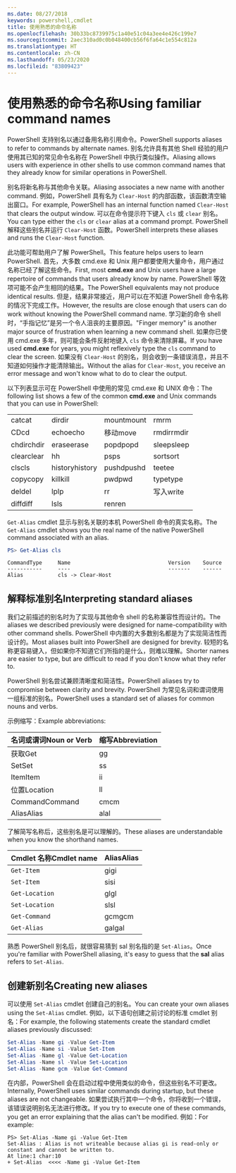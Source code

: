 ```yaml
---
ms.date: 08/27/2018
keywords: powershell,cmdlet
title: 使用熟悉的命令名称
ms.openlocfilehash: 30b33bc8739975c1a40e51c04a3ee4e426c199e7
ms.sourcegitcommit: 2aec310ad0c0b048400cb56f6fa64c1e554c812a
ms.translationtype: HT
ms.contentlocale: zh-CN
ms.lasthandoff: 05/23/2020
ms.locfileid: "83809423"
---
```

# <a name="using-familiar-command-names"></a><span data-ttu-id="53858-103">使用熟悉的命令名称</span><span class="sxs-lookup"><span data-stu-id="53858-103">Using familiar command names</span></span>

<span data-ttu-id="53858-104">PowerShell 支持别名以通过备用名称引用命令。</span><span class="sxs-lookup"><span data-stu-id="53858-104">PowerShell supports aliases to refer to commands by alternate names.</span></span> <span data-ttu-id="53858-105">别名允许具有其他 Shell 经验的用户使用其已知的常见命令名称在 PowerShell 中执行类似操作。</span><span class="sxs-lookup"><span data-stu-id="53858-105">Aliasing allows users with experience in other shells to use common command names that they already know for similar operations in PowerShell.</span></span>

<span data-ttu-id="53858-106">别名将新名称与其他命令关联。</span><span class="sxs-lookup"><span data-stu-id="53858-106">Aliasing associates a new name with another command.</span></span> <span data-ttu-id="53858-107">例如，PowerShell 具有名为 `Clear-Host` 的内部函数，该函数清空输出窗口。</span><span class="sxs-lookup"><span data-stu-id="53858-107">For example, PowerShell has an internal function named `Clear-Host` that clears the output window.</span></span> <span data-ttu-id="53858-108">可以在命令提示符下键入 `cls` 或 `clear` 别名。</span><span class="sxs-lookup"><span data-stu-id="53858-108">You can type either the `cls` or `clear` alias at a command prompt.</span></span> <span data-ttu-id="53858-109">PowerShell 解释这些别名并运行 `Clear-Host` 函数。</span><span class="sxs-lookup"><span data-stu-id="53858-109">PowerShell interprets these aliases and runs the `Clear-Host` function.</span></span>

<span data-ttu-id="53858-110">此功能可帮助用户了解 PowerShell。</span><span class="sxs-lookup"><span data-stu-id="53858-110">This feature helps users to learn PowerShell.</span></span> <span data-ttu-id="53858-111">首先，大多数 cmd.exe  和 Unix 用户都要使用大量命令，用户通过名称已经了解这些命令。</span><span class="sxs-lookup"><span data-stu-id="53858-111">First, most **cmd.exe** and Unix users have a large repertoire of commands that users already know by name.</span></span> <span data-ttu-id="53858-112">PowerShell 等效项可能不会产生相同的结果。</span><span class="sxs-lookup"><span data-stu-id="53858-112">The PowerShell equivalents may not produce identical results.</span></span> <span data-ttu-id="53858-113">但是，结果非常接近，用户可以在不知道 PowerShell 命令名称的情况下完成工作。</span><span class="sxs-lookup"><span data-stu-id="53858-113">However, the results are close enough that users can do work without knowing the PowerShell command name.</span></span> <span data-ttu-id="53858-114">学习新的命令 shell 时，“手指记忆”是另一个令人沮丧的主要原因。</span><span class="sxs-lookup"><span data-stu-id="53858-114">"Finger memory" is another major source of frustration when learning a new command shell.</span></span> <span data-ttu-id="53858-115">如果你已使用 cmd.exe  多年，则可能会条件反射地键入 `cls` 命令来清除屏幕。</span><span class="sxs-lookup"><span data-stu-id="53858-115">If you have used **cmd.exe** for years, you might reflexively type the `cls` command to clear the screen.</span></span> <span data-ttu-id="53858-116">如果没有 `Clear-Host` 的别名，则会收到一条错误消息，并且不知道如何操作才能清除输出。</span><span class="sxs-lookup"><span data-stu-id="53858-116">Without the alias for `Clear-Host`, you receive an error message and won't know what to do to clear the output.</span></span>

<span data-ttu-id="53858-117">以下列表显示可在 PowerShell 中使用的常见 cmd.exe  和 UNIX 命令：</span><span class="sxs-lookup"><span data-stu-id="53858-117">The following list shows a few of the common **cmd.exe** and Unix commands that you can use in PowerShell:</span></span>

|||||
|-|-|-|-|
|<span data-ttu-id="53858-118">cat</span><span class="sxs-lookup"><span data-stu-id="53858-118">cat</span></span>|<span data-ttu-id="53858-119">dir</span><span class="sxs-lookup"><span data-stu-id="53858-119">dir</span></span>|<span data-ttu-id="53858-120">mount</span><span class="sxs-lookup"><span data-stu-id="53858-120">mount</span></span>|<span data-ttu-id="53858-121">rm</span><span class="sxs-lookup"><span data-stu-id="53858-121">rm</span></span>|
|<span data-ttu-id="53858-122">CD</span><span class="sxs-lookup"><span data-stu-id="53858-122">cd</span></span>|<span data-ttu-id="53858-123">echo</span><span class="sxs-lookup"><span data-stu-id="53858-123">echo</span></span>|<span data-ttu-id="53858-124">移动</span><span class="sxs-lookup"><span data-stu-id="53858-124">move</span></span>|<span data-ttu-id="53858-125">rmdir</span><span class="sxs-lookup"><span data-stu-id="53858-125">rmdir</span></span>|
|<span data-ttu-id="53858-126">chdir</span><span class="sxs-lookup"><span data-stu-id="53858-126">chdir</span></span>|<span data-ttu-id="53858-127">erase</span><span class="sxs-lookup"><span data-stu-id="53858-127">erase</span></span>|<span data-ttu-id="53858-128">popd</span><span class="sxs-lookup"><span data-stu-id="53858-128">popd</span></span>|<span data-ttu-id="53858-129">sleep</span><span class="sxs-lookup"><span data-stu-id="53858-129">sleep</span></span>|
|<span data-ttu-id="53858-130">clear</span><span class="sxs-lookup"><span data-stu-id="53858-130">clear</span></span>|<span data-ttu-id="53858-131">h</span><span class="sxs-lookup"><span data-stu-id="53858-131">h</span></span>|<span data-ttu-id="53858-132">ps</span><span class="sxs-lookup"><span data-stu-id="53858-132">ps</span></span>|<span data-ttu-id="53858-133">sort</span><span class="sxs-lookup"><span data-stu-id="53858-133">sort</span></span>|
|<span data-ttu-id="53858-134">cls</span><span class="sxs-lookup"><span data-stu-id="53858-134">cls</span></span>|<span data-ttu-id="53858-135">history</span><span class="sxs-lookup"><span data-stu-id="53858-135">history</span></span>|<span data-ttu-id="53858-136">pushd</span><span class="sxs-lookup"><span data-stu-id="53858-136">pushd</span></span>|<span data-ttu-id="53858-137">tee</span><span class="sxs-lookup"><span data-stu-id="53858-137">tee</span></span>|
|<span data-ttu-id="53858-138">copy</span><span class="sxs-lookup"><span data-stu-id="53858-138">copy</span></span>|<span data-ttu-id="53858-139">kill</span><span class="sxs-lookup"><span data-stu-id="53858-139">kill</span></span>|<span data-ttu-id="53858-140">pwd</span><span class="sxs-lookup"><span data-stu-id="53858-140">pwd</span></span>|<span data-ttu-id="53858-141">type</span><span class="sxs-lookup"><span data-stu-id="53858-141">type</span></span>|
|<span data-ttu-id="53858-142">del</span><span class="sxs-lookup"><span data-stu-id="53858-142">del</span></span>|<span data-ttu-id="53858-143">lp</span><span class="sxs-lookup"><span data-stu-id="53858-143">lp</span></span>|<span data-ttu-id="53858-144">r</span><span class="sxs-lookup"><span data-stu-id="53858-144">r</span></span>|<span data-ttu-id="53858-145">写入</span><span class="sxs-lookup"><span data-stu-id="53858-145">write</span></span>|
|<span data-ttu-id="53858-146">diff</span><span class="sxs-lookup"><span data-stu-id="53858-146">diff</span></span>|<span data-ttu-id="53858-147">ls</span><span class="sxs-lookup"><span data-stu-id="53858-147">ls</span></span>|<span data-ttu-id="53858-148">ren</span><span class="sxs-lookup"><span data-stu-id="53858-148">ren</span></span>||

<span data-ttu-id="53858-149">`Get-Alias` cmdlet 显示与别名关联的本机 PowerShell 命令的真实名称。</span><span class="sxs-lookup"><span data-stu-id="53858-149">The `Get-Alias` cmdlet shows you the real name of the native PowerShell command associated with an alias.</span></span>

```powershell
PS> Get-Alias cls
```

```Output
CommandType     Name                               Version    Source
-----------     ----                               -------    ------
Alias           cls -> Clear-Host
```

## <a name="interpreting-standard-aliases"></a><span data-ttu-id="53858-150">解释标准别名</span><span class="sxs-lookup"><span data-stu-id="53858-150">Interpreting standard aliases</span></span>

<span data-ttu-id="53858-151">我们之前描述的别名时为了实现与其他命令 shell 的名称兼容性而设计的。</span><span class="sxs-lookup"><span data-stu-id="53858-151">The aliases we described previously were designed for name-compatibility with other command shells.</span></span>
<span data-ttu-id="53858-152">PowerShell 中内置的大多数别名都是为了实现简洁性而设计的。</span><span class="sxs-lookup"><span data-stu-id="53858-152">Most aliases built into PowerShell are designed for brevity.</span></span> <span data-ttu-id="53858-153">较短的名称更容易键入，但如果你不知道它们所指的是什么，则难以理解。</span><span class="sxs-lookup"><span data-stu-id="53858-153">Shorter names are easier to type, but are difficult to read if you don't know what they refer to.</span></span>

<span data-ttu-id="53858-154">PowerShell 别名尝试兼顾清晰度和简洁性。</span><span class="sxs-lookup"><span data-stu-id="53858-154">PowerShell aliases try to compromise between clarity and brevity.</span></span> <span data-ttu-id="53858-155">PowerShell 为常见名词和谓词使用一组标准的别名。</span><span class="sxs-lookup"><span data-stu-id="53858-155">PowerShell uses a standard set of aliases for common nouns and verbs.</span></span>

<span data-ttu-id="53858-156">示例缩写：</span><span class="sxs-lookup"><span data-stu-id="53858-156">Example abbreviations:</span></span>

| <span data-ttu-id="53858-157">名词或谓词</span><span class="sxs-lookup"><span data-stu-id="53858-157">Noun or Verb</span></span> | <span data-ttu-id="53858-158">缩写</span><span class="sxs-lookup"><span data-stu-id="53858-158">Abbreviation</span></span> |
|--------------|--------------|
| <span data-ttu-id="53858-159">获取</span><span class="sxs-lookup"><span data-stu-id="53858-159">Get</span></span>          | <span data-ttu-id="53858-160">g</span><span class="sxs-lookup"><span data-stu-id="53858-160">g</span></span>            |
| <span data-ttu-id="53858-161">Set</span><span class="sxs-lookup"><span data-stu-id="53858-161">Set</span></span>          | <span data-ttu-id="53858-162">s</span><span class="sxs-lookup"><span data-stu-id="53858-162">s</span></span>            |
| <span data-ttu-id="53858-163">Item</span><span class="sxs-lookup"><span data-stu-id="53858-163">Item</span></span>         | <span data-ttu-id="53858-164">i</span><span class="sxs-lookup"><span data-stu-id="53858-164">i</span></span>            |
| <span data-ttu-id="53858-165">位置</span><span class="sxs-lookup"><span data-stu-id="53858-165">Location</span></span>     | <span data-ttu-id="53858-166">l</span><span class="sxs-lookup"><span data-stu-id="53858-166">l</span></span>            |
| <span data-ttu-id="53858-167">Command</span><span class="sxs-lookup"><span data-stu-id="53858-167">Command</span></span>      | <span data-ttu-id="53858-168">cm</span><span class="sxs-lookup"><span data-stu-id="53858-168">cm</span></span>           |
| <span data-ttu-id="53858-169">Alias</span><span class="sxs-lookup"><span data-stu-id="53858-169">Alias</span></span>        | <span data-ttu-id="53858-170">al</span><span class="sxs-lookup"><span data-stu-id="53858-170">al</span></span>           |

<span data-ttu-id="53858-171">了解简写名称后，这些别名是可以理解的。</span><span class="sxs-lookup"><span data-stu-id="53858-171">These aliases are understandable when you know the shorthand names.</span></span>

| <span data-ttu-id="53858-172">Cmdlet 名称</span><span class="sxs-lookup"><span data-stu-id="53858-172">Cmdlet name</span></span>    | <span data-ttu-id="53858-173">Alias</span><span class="sxs-lookup"><span data-stu-id="53858-173">Alias</span></span> |
|----------------|-------|
| `Get-Item`     | <span data-ttu-id="53858-174">gi</span><span class="sxs-lookup"><span data-stu-id="53858-174">gi</span></span>    |
| `Set-Item`     | <span data-ttu-id="53858-175">si</span><span class="sxs-lookup"><span data-stu-id="53858-175">si</span></span>    |
| `Get-Location` | <span data-ttu-id="53858-176">gl</span><span class="sxs-lookup"><span data-stu-id="53858-176">gl</span></span>    |
| `Set-Location` | <span data-ttu-id="53858-177">sl</span><span class="sxs-lookup"><span data-stu-id="53858-177">sl</span></span>    |
| `Get-Command`  | <span data-ttu-id="53858-178">gcm</span><span class="sxs-lookup"><span data-stu-id="53858-178">gcm</span></span>   |
| `Get-Alias`    | <span data-ttu-id="53858-179">gal</span><span class="sxs-lookup"><span data-stu-id="53858-179">gal</span></span>   |

<span data-ttu-id="53858-180">熟悉 PowerShell 别名后，就很容易猜到 sal  别名指的是 `Set-Alias`。</span><span class="sxs-lookup"><span data-stu-id="53858-180">Once you're familiar with PowerShell aliasing, it's easy to guess that the **sal** alias refers to `Set-Alias`.</span></span>

## <a name="creating-new-aliases"></a><span data-ttu-id="53858-181">创建新别名</span><span class="sxs-lookup"><span data-stu-id="53858-181">Creating new aliases</span></span>

<span data-ttu-id="53858-182">可以使用 `Set-Alias` cmdlet 创建自己的别名。</span><span class="sxs-lookup"><span data-stu-id="53858-182">You can create your own aliases using the `Set-Alias` cmdlet.</span></span> <span data-ttu-id="53858-183">例如，以下语句创建之前讨论的标准 cmdlet 别名：</span><span class="sxs-lookup"><span data-stu-id="53858-183">For example, the following statements create the standard cmdlet aliases previously discussed:</span></span>

```powershell
Set-Alias -Name gi -Value Get-Item
Set-Alias -Name si -Value Set-Item
Set-Alias -Name gl -Value Get-Location
Set-Alias -Name sl -Value Set-Location
Set-Alias -Name gcm -Value Get-Command
```

<span data-ttu-id="53858-184">在内部，PowerShell 会在启动过程中使用类似的命令，但这些别名不可更改。</span><span class="sxs-lookup"><span data-stu-id="53858-184">Internally, PowerShell uses similar commands during startup, but these aliases are not changeable.</span></span>
<span data-ttu-id="53858-185">如果尝试执行其中一个命令，你将收到一个错误，该错误说明别名无法进行修改。</span><span class="sxs-lookup"><span data-stu-id="53858-185">If you try to execute one of these commands, you get an error explaining that the alias can't be modified.</span></span> <span data-ttu-id="53858-186">例如：</span><span class="sxs-lookup"><span data-stu-id="53858-186">For example:</span></span>

```
PS> Set-Alias -Name gi -Value Get-Item
Set-Alias : Alias is not writeable because alias gi is read-only or constant and cannot be written to.
At line:1 char:10
+ Set-Alias  <<<< -Name gi -Value Get-Item
```
